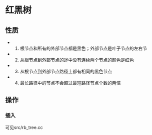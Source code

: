 # 红黑树
## 性质
- 1. 根节点和所有的外部节点都是黑色；外部节点是叶子节点的左右节
- 2. 从根节点到外部节点的途中没有连续两个节点的颜色是红色
- 3. 从根节点到外部节点路径上都有相同的黑色节点
- 4. 最长路径中的节点不会超过最短路径节点个数的两倍
## 操作
### 插入
可见src/rb_tree.cc
